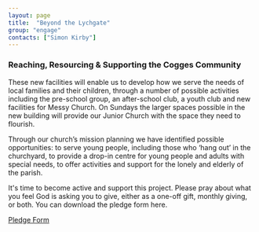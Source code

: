 ```yaml
---
layout: page
title:  "Beyond the Lychgate"
group: "engage"
contacts: ["Simon Kirby"]
---
```


### Reaching, Resourcing & Supporting the Cogges Community

These new facilities will enable us to develop how we serve the needs of local families and their children, through a number of possible activities including the pre-school group, an after-school club, a youth club and new facilities for Messy Church. On Sundays the larger spaces possible in the new building will provide our Junior Church with the space they need to flourish.

Through our church’s mission planning we have identified possible opportunities: to serve young people, including those who ‘hang out’ in the churchyard, to provide a drop-in centre for young people and adults with special needs, to offer activities and support for the lonely and elderly of the parish.

It's time to become active and support this project. Please pray about what you feel God is asking you to give, either as a  one-off gift, monthly giving, or both. You can download the pledge form here.

[Pledge Form](https://docs.google.com/forms/d/1MgWW-233PmtShLDFt28wjgLkNKMyEPi4r1xfWu-RJ9Y/viewform)
